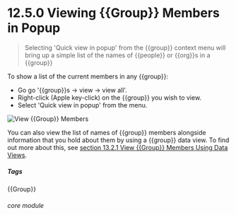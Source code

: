 # 12.5.0 <i class="fa fa-users"></i> Viewing {{Group}} Members in Popup

> Selecting 'Quick view in popup' from the {{group}} context menu will bring up a simple list of the names of {{people}} or {{org}}s in a {{group}}


To show a list of the current members in any {{group}}:
- Go go '{{group}}s -> view -> view all'.
- Right-click (Apple key-click) on the {{group}} you wish to view.
- Select 'Quick view in popup' from the menu.
 
 
 ![View {{Group}} Members](106a.PNG)
 
You can also view the list of names of {{group}} members alongside information that you hold about them by using a {{group}} data view. To find out more about this, see [section 13.2.1 View {{Group}} Members Using Data Views](/help/index/p/13.2.1).


##### Tags
{{Group}}

###### core module
